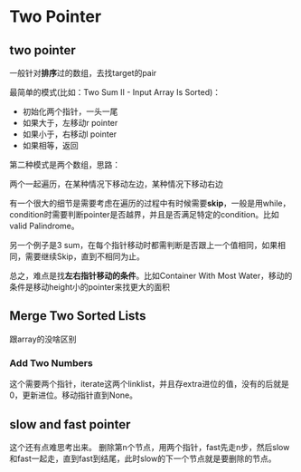 # Two Pointer

## two pointer
一般针对**排序**过的数组，去找target的pair

最简单的模式(比如：Two Sum II - Input Array Is Sorted)：
- 初始化两个指针，一头一尾
- 如果大于，左移动r pointer
- 如果小于，右移动l pointer
- 如果相等，返回

第二种模式是两个数组，思路：

两个一起遍历，在某种情况下移动左边，某种情况下移动右边

有一个很大的细节是需要考虑在遍历的过程中有时候需要**skip**，一般是用while，condition时需要判断pointer是否越界，并且是否满足特定的condition。比如valid Palindrome。

另一个例子是3 sum，在每个指针移动时都需判断是否跟上一个值相同，如果相同，需要继续Skip，直到不相同为止。

总之，难点是找**左右指针移动的条件**。比如Container With Most Water，移动的条件是移动height小的pointer来找更大的面积
## Merge Two Sorted Lists
跟array的没啥区别

### Add Two Numbers
这个需要两个指针，iterate这两个linklist，并且存extra进位的值，没有的后就是0，更新进位。移动指针直到None。

## slow and fast pointer

这个还有点难思考出来。
删除第n个节点，用两个指针，fast先走n步，然后slow和fast一起走，直到fast到结尾，此时slow的下一个节点就是要删除的节点。